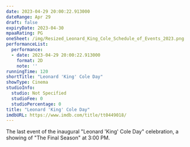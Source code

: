 ```yaml
---
date: 2023-04-29 20:00:22.913000
dateRange: Apr 29
draft: false
expiryDate: 2023-04-30
mpaaRating: PG
oneSheet: /img/Resized_Leonard_King_Cole_Schedule_of_Events_2023.png
performanceList:
  performance:
  - date: 2023-04-29 20:00:22.913000
    format: 2D
    note: ''
runningTime: 120
shortTitle: "Leonard 'King' Cole Day" 
showType: Cinema
studioInfo:
  studio: Not Specified
  studioFee: 0
  studioPercentage: 0
title: "Leonard 'King' Cole Day"
imdbURL: https://www.imdb.com/title/tt0449018/
---
```


The last event of the inaugural "Leonard 'King' Cole Day" celebration, a showing of "The Final Season" at 3:00 PM. 